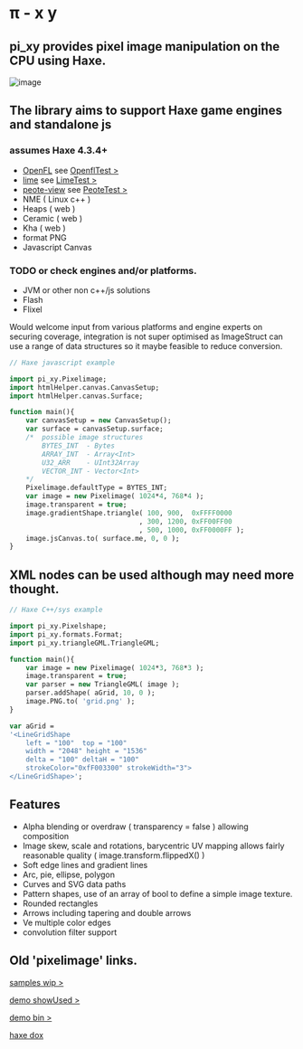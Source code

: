 # π - x y
## pi_xy provides pixel image manipulation on the CPU using Haxe.

![image](https://user-images.githubusercontent.com/20134338/195204970-fa2f6dee-86cf-48e5-a152-cf35e2b4d1cc.png)

## The library aims to support Haxe game engines and standalone js
### assumes Haxe 4.3.4+
- [OpenFL](https://www.openfl.org/) see [ OpenflTest > ](https://github.com/nanjizal/pi_xyOpenflTest)
- [lime](https://lime.openfl.org/) see [ LimeTest > ](https://github.com/nanjizal/pi_xyLimeTest)
- [peote-view](https://github.com/maitag/peote-view) see [ PeoteTest > ](https://github.com/nanjizal/pi_xyPeoteTest)
- NME ( Linux c++ )
- Heaps ( web )
- Ceramic ( web )
- Kha ( web )
- format PNG
- Javascript Canvas 
### TODO or check engines and/or platforms.
- JVM or other non c++/js solutions
- Flash
- Flixel
  
Would welcome input from various platforms and engine experts on securing coverage, integration is not super optimised as ImageStruct can use a range of data structures so it maybe feasible to reduce conversion.
  
```Haxe
// Haxe javascript example 

import pi_xy.Pixelimage;
import htmlHelper.canvas.CanvasSetup;
import htmlHelper.canvas.Surface;

function main(){
    var canvasSetup = new CanvasSetup();
    var surface = canvasSetup.surface; 
    /*  possible image structures 
        BYTES_INT  - Bytes 
        ARRAY_INT  - Array<Int>
        U32_ARR    - UInt32Array
        VECTOR_INT - Vector<Int>
    */
    Pixelimage.defaultType = BYTES_INT;
    var image = new Pixelimage( 1024*4, 768*4 );
    image.transparent = true;
    image.gradientShape.triangle( 100, 900,  0xFFFF0000
                                , 300, 1200, 0xFF00FF00
                                , 500, 1000, 0xFF0000FF );
    image.jsCanvas.to( surface.me, 0, 0 );
}
```
## XML nodes can be used although may need more thought.
```Haxe
// Haxe C++/sys example

import pi_xy.Pixelshape;
import pi_xy.formats.Format;
import pi_xy.triangleGML.TriangleGML;

function main(){ 
    var image = new Pixelimage( 1024*3, 768*3 );
    image.transparent = true;
    var parser = new TriangleGML( image );
    parser.addShape( aGrid, 10, 0 );
    image.PNG.to( 'grid.png' );
}

var aGrid = 
'<LineGridShape
    left = "100"  top = "100"
    width = "2048" height = "1536"
    delta = "100" deltaH = "100"
    strokeColor="0xfF003300" strokeWidth="3">
</LineGridShape>';
```


## Features
- Alpha blending or overdraw ( transparency = false ) allowing composition
- Image skew, scale and rotations, barycentric UV mapping allows fairly reasonable quality ( image.transform.flippedX() )
- Soft edge lines and gradient lines
- Arc, pie, ellipse, polygon
- Curves and SVG data paths
- Pattern shapes, use of an array of bool to define a simple image texture.
- Rounded rectangles
- Arrows including tapering and double arrows
- Ve multiple color edges
- convolution filter support

## Old 'pixelimage' links.

[ samples wip > ](https://nanjizal.github.io/pixelimage-samples) 

[ demo showUsed > ](https://nanjizal.github.io/pixelimage/showUsed/index.html)

[ demo bin > ](https://nanjizal.github.io/pixelimage/bin/index.html)

[ haxe dox ](https://nanjizal.github.io/pixelimage/pages/)


